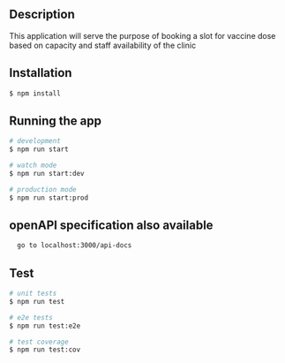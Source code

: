 
## Description

This application will serve the purpose of booking a slot for vaccine dose based on capacity and staff availability of the clinic

## Installation

```bash
$ npm install
```

## Running the app

```bash
# development
$ npm run start

# watch mode
$ npm run start:dev

# production mode
$ npm run start:prod
```
## openAPI specification also available 
```bash
  go to localhost:3000/api-docs
```


## Test

```bash
# unit tests
$ npm run test

# e2e tests
$ npm run test:e2e

# test coverage
$ npm run test:cov
```
